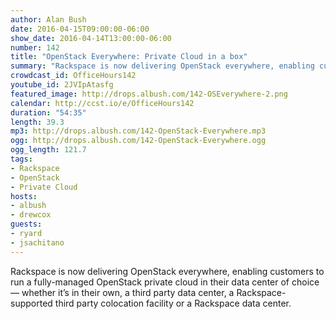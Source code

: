 ```yaml
---
author: Alan Bush
date: 2016-04-15T09:00:00-06:00
show_date: 2016-04-14T13:00:00-06:00
number: 142
title: "OpenStack Everywhere: Private Cloud in a box"
summary: "Rackspace is now delivering OpenStack everywhere, enabling customers to run a fully-managed OpenStack private cloud in their data center of choice — whether it’s in their own, a third party data center, a Rackspace-supported third party colocation facility or a Rackspace data center. Join our experts as we discuss this exciting new way to build your own cloud."
crowdcast_id: OfficeHours142
youtube_id: 2JVIpAtasfg
featured_image: http://drops.albush.com/142-OSEverywhere-2.png
calendar: http://ccst.io/e/OfficeHours142
duration: "54:35"
length: 39.3
mp3: http://drops.albush.com/142-OpenStack-Everywhere.mp3
ogg: http://drops.albush.com/142-OpenStack-Everywhere.ogg
ogg_length: 121.7
tags:
- Rackspace
- OpenStack
- Private Cloud
hosts:
- albush
- drewcox
guests:
- ryard
- jsachitano
---
```


Rackspace is now delivering OpenStack everywhere, enabling customers to run a fully-managed OpenStack private cloud in their data center of choice — whether it’s in their own, a third party data center, a Rackspace-supported third party colocation facility or a Rackspace data center.

<!--more-->
